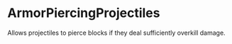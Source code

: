 # ArmorPiercingProjectiles
 Allows projectiles to pierce blocks if they deal sufficiently overkill damage.
